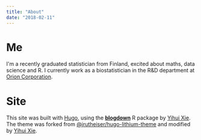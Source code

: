 ```yaml
---
title: "About"
date: "2018-02-11"
---
```


# Me

I'm a recently graduated statistician from Finland, excited about maths, data science and R. I currently work as a biostatistician in the R&D department at [Orion Corporation](https://www.orion.fi/en).

# Site

This site was built with [Hugo](https://gohugo.io/), using the [**blogdown**](https://github.com/rstudio/blogdown) R package by [Yihui Xie](https://yihui.name). The theme was forked from [@jrutheiser/hugo-lithium-theme](https://github.com/jrutheiser/hugo-lithium-theme) and modified by [Yihui Xie](https://github.com/yihui/hugo-lithium-theme).
